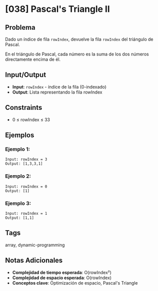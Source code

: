 # [038] Pascal's Triangle II

## Problema

Dado un índice de fila `rowIndex`, devuelve la fila `rowIndex` del triángulo de Pascal.

En el triángulo de Pascal, cada número es la suma de los dos números directamente encima de él.

## Input/Output
- **Input**: `rowIndex` - índice de la fila (0-indexado)
- **Output**: Lista representando la fila rowIndex

## Constraints
- 0 ≤ rowIndex ≤ 33

## Ejemplos

### Ejemplo 1:
```
Input: rowIndex = 3
Output: [1,3,3,1]
```

### Ejemplo 2:
```
Input: rowIndex = 0
Output: [1]
```

### Ejemplo 3:
```
Input: rowIndex = 1
Output: [1,1]
```

## Tags
array, dynamic-programming

## Notas Adicionales
- **Complejidad de tiempo esperada**: O(rowIndex²)
- **Complejidad de espacio esperada**: O(rowIndex)
- **Conceptos clave**: Optimización de espacio, Pascal's Triangle